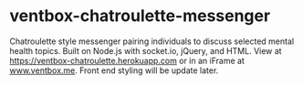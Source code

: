 # ventbox-chatroulette-messenger
Chatroulette style messenger pairing individuals to discuss selected mental health topics. Built on Node.js with socket.io, jQuery, and HTML. View at https://ventbox-chatroulette.herokuapp.com or in an iFrame at www.ventbox.me. Front end styling will be update later. 
